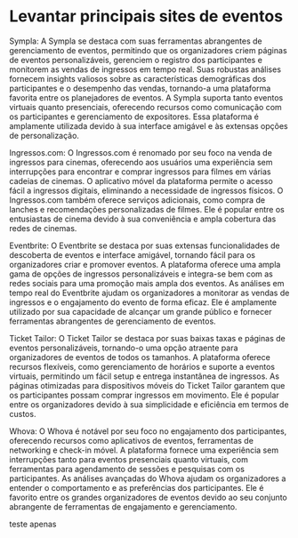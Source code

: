 # Levantar principais sites de eventos

Sympla: A Sympla se destaca com suas ferramentas abrangentes de gerenciamento de eventos, permitindo que os organizadores criem páginas de eventos personalizáveis, gerenciem o registro dos participantes e monitorem as vendas de ingressos em tempo real. Suas robustas análises fornecem insights valiosos sobre as características demográficas dos participantes e o desempenho das vendas, tornando-a uma plataforma favorita entre os planejadores de eventos. A Sympla suporta tanto eventos virtuais quanto presenciais, oferecendo recursos como comunicação com os participantes e gerenciamento de expositores. Essa plataforma é amplamente utilizada devido à sua interface amigável e às extensas opções de personalização.

Ingressos.com: O Ingressos.com é renomado por seu foco na venda de ingressos para cinemas, oferecendo aos usuários uma experiência sem interrupções para encontrar e comprar ingressos para filmes em várias cadeias de cinemas. O aplicativo móvel da plataforma permite o acesso fácil a ingressos digitais, eliminando a necessidade de ingressos físicos. O Ingressos.com também oferece serviços adicionais, como compra de lanches e recomendações personalizadas de filmes. Ele é popular entre os entusiastas de cinema devido à sua conveniência e ampla cobertura das redes de cinemas.

Eventbrite: O Eventbrite se destaca por suas extensas funcionalidades de descoberta de eventos e interface amigável, tornando fácil para os organizadores criar e promover eventos. A plataforma oferece uma ampla gama de opções de ingressos personalizáveis e integra-se bem com as redes sociais para uma promoção mais ampla dos eventos. As análises em tempo real do Eventbrite ajudam os organizadores a monitorar as vendas de ingressos e o engajamento do evento de forma eficaz. Ele é amplamente utilizado por sua capacidade de alcançar um grande público e fornecer ferramentas abrangentes de gerenciamento de eventos.

Ticket Tailor: O Ticket Tailor se destaca por suas baixas taxas e páginas de eventos personalizáveis, tornando-o uma opção atraente para organizadores de eventos de todos os tamanhos. A plataforma oferece recursos flexíveis, como gerenciamento de horários e suporte a eventos virtuais, permitindo um fácil setup e entrega instantânea de ingressos. As páginas otimizadas para dispositivos móveis do Ticket Tailor garantem que os participantes possam comprar ingressos em movimento. Ele é popular entre os organizadores devido à sua simplicidade e eficiência em termos de custos.

Whova: O Whova é notável por seu foco no engajamento dos participantes, oferecendo recursos como aplicativos de eventos, ferramentas de networking e check-in móvel. A plataforma fornece uma experiência sem interrupções tanto para eventos presenciais quanto virtuais, com ferramentas para agendamento de sessões e pesquisas com os participantes. As análises avançadas do Whova ajudam os organizadores a entender o comportamento e as preferências dos participantes. Ele é favorito entre os grandes organizadores de eventos devido ao seu conjunto abrangente de ferramentas de engajamento e gerenciamento.

teste apenas